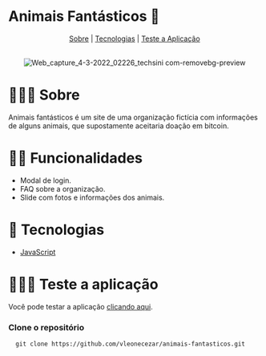 # Animais Fantásticos 🦊

<div align="center">
  <a href="#-sobre">Sobre</a> | <a href="#-tecnologias">Tecnologias</a> | <a href="#-teste-a-aplicação">Teste a Aplicação</a> 
</div>
<br>

<div align="center">

![Web_capture_4-3-2022_02226_techsini com-removebg-preview](https://user-images.githubusercontent.com/76831929/156693298-a78dab9b-ef20-4c43-9f27-540a00da57cd.png)

</div>

# 👨🏻‍🏫 Sobre
Animais fantásticos é um site de uma organização fictícia com informações de alguns animais, que supostamente aceitaria doação em bitcoin.

# 🤳🏻 Funcionalidades

- Modal de login.
- FAQ sobre a organização.
- Slide com fotos e informações dos animais.

# 🚀 Tecnologias

- <a href="https://www.w3schools.com/js/" target="_blank">JavaScript</a> <br>

# 👨🏻‍💻 Teste a aplicação
Você pode testar a aplicação <a href="https://vleonecezar.github.io/animais-fantasticos/" target="_blank">clicando aqui</a>. <br>

  ### Clone o repositório
```
  git clone https://github.com/vleonecezar/animais-fantasticos.git
```
